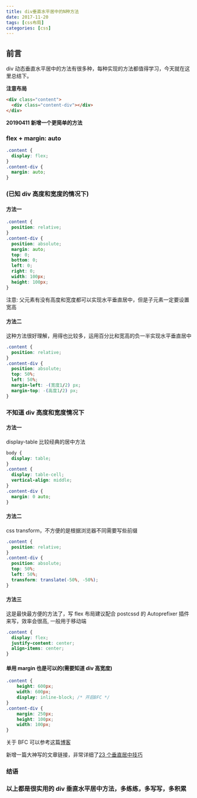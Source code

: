 ```yaml
---
title: div垂直水平居中的N种方法
date: 2017-11-20
tags: [css布局]
categories: [css]
---
```


## 前言

div 动态垂直水平居中的方法有很多种，每种实现的方法都值得学习，今天就在这里总结下。

**注意布局**

```html
<div class="content">
  <div class="content-div"></div>
</div>
```

**20190411 新增一个更简单的方法**

### flex + margin: auto

```css
.content {
  display: flex;
}
.content-div {
  margin: auto;
}
```

### (已知 div 高度和宽度的情况下)

#### 方法一

```css
.content {
  position: relative;
}
.content-div {
  position: absolute;
  margin: auto;
  top: 0;
  bottom: 0;
  left: 0;
  right: 0;
  width: 100px;
  height: 100px;
}
```

注意: 父元素有没有高度和宽度都可以实现水平垂直居中，但是子元素一定要设置宽高

#### 方法二

这种方法很好理解，用得也比较多，运用百分比和宽高的负一半实现水平垂直居中

```css
.content {
  position: relative;
}
.content-div {
  position: absolute;
  top: 50%;
  left: 50%;
  margin-left: -(宽度1/2) px;
  margin-top: -(高度1/2) px;
}
```

### 不知道 div 高度和宽度情况下

#### 方法一

display-table 比较经典的居中方法

```css
body {
  display: table;
}
.content {
  display: table-cell;
  vertical-align: middle;
}
.content-div {
  margin: 0 auto;
}
```

#### 方法二

css transform，不方便的是根据浏览器不同需要写些前缀

```css
.content {
  position: relative;
}
.content-div {
  position: absolute;
  top: 50%;
  left: 50%;
  transform: translate(-50%, -50%);
}
```

#### 方法三

这是最快最方便的方法了，写 flex 布局建议配合 postcssd 的 Autoprefixer 插件来写，效率会很高,
一般用于移动端

```css
.content {
  display: flex;
  justify-content: center;
  align-items: center;
}
```

#### 单用 margin 也是可以的(需要知道 div 高宽度)

```css
.content {
    height: 600px;
    width: 600px;
    display: inline-block; /* 开启BFC */
}
.content-div {
    margin: 250px;
    height: 100px;
    width: 100px;
}
```

关于 BFC 可以参考这篇[博客](https://www.w3cplus.com/css/understanding-block-formatting-contexts-in-css.html)

新增一篇大神写的文章链接，非常详细了[23 个垂直居中技巧](http://csscoke.com/2018/08/21/css-vertical-align/)

### 结语

### 以上都是很实用的 div 垂直水平居中方法，多练练，多写写，多积累
